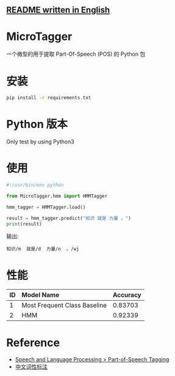 [README written in English](README.en-US.md)
------------------------------

# MicroTagger
一个微型的用于提取 Part-Of-Speech (POS) 的 Python 包

# 安装
```bash
pip install -r requirements.txt
```

# Python 版本
Only test by using Python3

# 使用
```python
#!/usr/bin/env python

from MicroTagger.hmm import HMMTagger

hmm_tagger = HMMTagger.load()

result = hmm_tagger.predict("知识 就是 力量 。")
print(result)
```

输出:
```text
知识/m  就是/d  力量/n  。/wj
```


# 性能

| ID | Model Name                   | Accuracy |
|:---|:-----------------------------|:---------|
| 1  | Most Frequent Class Baseline | 0.83703  |
| 2  | HMM                          | 0.92339  |

# Reference
* [Speech and Language Processing > Part-of-Speech Tagging](https://web.stanford.edu/~jurafsky/slp3/10.pdf)
* [中文词性标注](https://blog.csdn.net/pku_zzy/article/details/56678445)
